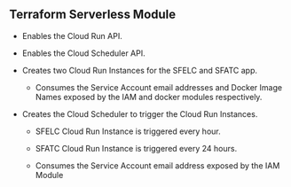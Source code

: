 ## Terraform Serverless Module

 - Enables the Cloud Run API.

 - Enables the Cloud Scheduler API.

 - Creates two Cloud Run Instances for the SFELC and SFATC app.

    - Consumes the Service Account email addresses and Docker Image Names exposed by the IAM and docker modules respectively.

 - Creates the Cloud Scheduler to trigger the Cloud Run Instances.

    - SFELC Cloud Run Instance is triggered every hour.

    - SFATC Cloud Run Instance is triggered every 24 hours.

    - Consumes the Service Account email address exposed by the IAM Module